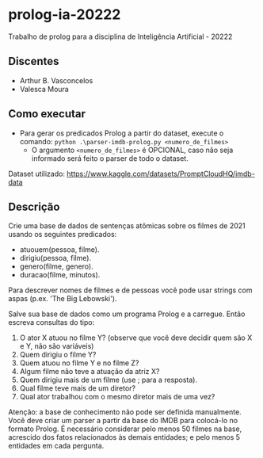 # prolog-ia-20222

Trabalho de prolog para a disciplina de Inteligência Artificial - 20222

## Discentes

- Arthur B. Vasconcelos
- Valesca Moura

## Como executar

- Para gerar os predicados Prolog a partir do dataset, execute o comando: ```python .\parser-imdb-prolog.py <numero_de_filmes>```
    - O argumento ```<numero_de_filmes>``` é OPCIONAL, caso não seja informado será feito o parser de todo o dataset.

Dataset utilizado: https://www.kaggle.com/datasets/PromptCloudHQ/imdb-data

## Descrição

Crie uma base de dados de sentenças atômicas sobre os filmes de 2021 usando os seguintes predicados:
- atuouem(pessoa, filme).
- dirigiu(pessoa, filme).
- genero(filme, genero).
- duracao(filme, minutos).

Para descrever nomes de filmes e de pessoas você pode usar strings com aspas (p.ex. 'The Big Lebowski').

Salve sua base de dados como um programa Prolog e a carregue. Então escreva consultas do tipo:
1.  O ator X atuou no filme Y? (observe que você deve decidir quem são X e Y, não são variáveis)
2. Quem dirigiu o filme Y?
3. Quem atuou no filme Y e no filme Z?
4. Algum filme não teve a atuação da atriz X?
5. Quem dirigiu mais de um filme (use ; para a resposta).
6. Qual filme teve mais de um diretor?
7. Qual ator trabalhou com o mesmo diretor mais de uma vez?

Atenção: a base de conhecimento não pode ser definida manualmente. Você deve criar um parser a partir da base do IMDB para colocá-lo no formato Prolog.
É necessário considerar pelo menos 50 filmes na base, acrescido dos fatos relacionados às demais entidades; e pelo menos 5 entidades em cada pergunta.
